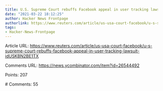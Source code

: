 ```yaml
---
title: U.S. Supreme Court rebuffs Facebook appeal in user tracking lawsuit
date: "2021-03-22 18:12:25"
author: Hacker News Frontpage
authorlink: https://www.reuters.com/article/us-usa-court-facebook/u-s-supreme-court-rebuffs-facebook-appeal-in-user-tracking-lawsuit-idUSKBN2BE1TX
tags:
- Hacker-News-Frontpage
---
```


<p>Article URL: <a href="https://www.reuters.com/article/us-usa-court-facebook/u-s-supreme-court-rebuffs-facebook-appeal-in-user-tracking-lawsuit-idUSKBN2BE1TX">https://www.reuters.com/article/us-usa-court-facebook/u-s-supreme-court-rebuffs-facebook-appeal-in-user-tracking-lawsuit-idUSKBN2BE1TX</a></p>
<p>Comments URL: <a href="https://news.ycombinator.com/item?id=26544492">https://news.ycombinator.com/item?id=26544492</a></p>
<p>Points: 207</p>
<p># Comments: 55</p>
